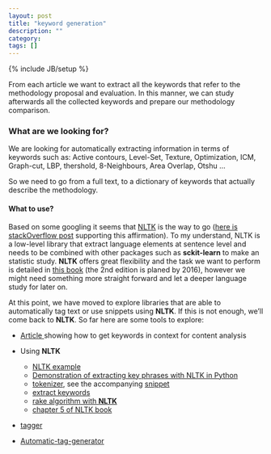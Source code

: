 ```yaml
---
layout: post
title: "keyword generation"
description: ""
category: 
tags: []
---
```

{% include JB/setup %}

From each article we want to extract all the keywords that refer to the methodology proposal and evaluation. In this manner, we can study afterwards all the collected keywords and prepare our methodology comparison.

### What are we looking for?
We are looking for automatically extracting information in terms of keywords such as: Active contours, Level-Set, Texture, Optimization, ICM, Graph-cut, LBP, thershold, 8-Neighbours, Area Overlap, Otshu ...

So we need to go from a full text, to a dictionary of keywords that actually describe the methodology.

#### What to use?
Based on some googling it seems that [NLTK](http://www.nltk.org/) is the way to go ([here is stackOverflow post](http://stackoverflow.com/questions/22543523/research-papers-classification-on-the-basis-of-title-of-the-research-paper) supporting this affirmation).
To my understand, NLTK is a low-level library that extract language elements at sentence level and needs to be combined with other packages such as **sckit-learn** to make an statistic study. **NLTK** offers great flexibility and the task we want to perform is detailed in [this book](http://www.nltk.org/book_1ed/) (the 2nd edition is planed by 2016), however we might need something more straight forward and let a deeper language study for later on.

At this point, we have moved to explore libraries that are able to automatically tag text or use snippets using **NLTK**. If this is not enough, we’ll come back to **NLTK**.
So far here are some tools to explore:
- [ Article ](http://conjugateprior.org/software/ca-in-python/) showing how to get keywords in context for content analysis
- Using **NLTK**
  - [NLTK example](http://stackoverflow.com/questions/2661778/tag-generation-from-a-text-content)
  - [Demonstration of extracting key phrases with NLTK in Python](https://gist.github.com/alexbowe/879414)
  - [tokenizer](http://thetokenizer.com/2013/05/09/efficient-way-to-extract-the-main-topics-of-a-sentence/), see the accompanying [snippet](https://gist.github.com/shlomibabluki/5539628)
  - [extract keywords](https://www.quora.com/How-can-I-extract-keywords-from-a-document-using-NLTK)
  - [rake algorithm with **NLTK**](http://sujitpal.blogspot.fr/2013/03/implementing-rake-algorithm-with-nltk.html)
  - [chapter 5 of NLTK book](http://www.nltk.org/book/ch05.html)

- [tagger](https://github.com/apresta/tagger)
- [Automatic-tag-generator](https://github.com/pratyush-nigam/Automatic-Tag-Generator)

